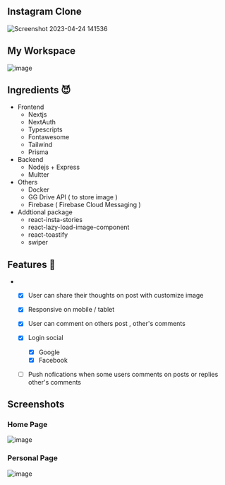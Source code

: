 ## Instagram Clone 


  ![Screenshot 2023-04-24 141536](https://user-images.githubusercontent.com/86192249/233925320-9b48a5ed-e76c-4d6a-92a8-b6c0539fe0cc.png)



## My Workspace

![image](https://user-images.githubusercontent.com/86192249/233915280-895f6837-4191-4994-a849-c421a9dbfc69.png)

## Ingredients 😈
- Frontend
  - Nextjs 
  - NextAuth
  - Typescripts
  - Fontawesome
  - Tailwind 
  - Prisma 
- Backend
  - Nodejs + Express 
  - Multter 
- Others
  - Docker
  - GG Drive API ( to store image )
  - Firebase ( Firebase Cloud Messaging )
- Addtional package 
  - react-insta-stories
  - react-lazy-load-image-component
  - react-toastify
  - swiper
  
## Features 🤔
  - 
    - [x] User can share their thoughts on post with customize image
    - [x] Responsive on mobile / tablet
    - [x] User can comment on others post , other's comments
    - [x] Login social
      - [X] Google 
      - [x] Facebook
    - [ ] Push nofications when some users comments on posts or replies other's comments
    
    
  




## Screenshots


### Home Page

![image](https://user-images.githubusercontent.com/86192249/233914920-cb0ff13e-7f37-4a74-b27c-4911ceb77511.png)

### Personal Page

![image](https://user-images.githubusercontent.com/86192249/233915067-96ffae45-b1e1-4062-a08a-4bc398b6541b.png)

